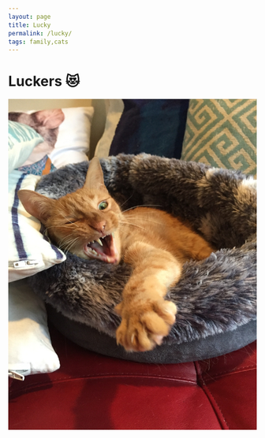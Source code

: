 ```yaml
---
layout: page
title: Lucky
permalink: /lucky/
tags: family,cats
---
```


# Luckers 😻
![Katty Kat](/images/piratelucky.jpeg "My Katty Kat")